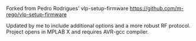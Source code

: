 Forked from Pedro Rodrigues' vlp-setup-firmware
https://github.com/m-rego/vlp-setup-firmware

Updated by me to include additional options and a more robust RF protocol.
Project opens in MPLAB X and requires AVR-gcc compiler.
